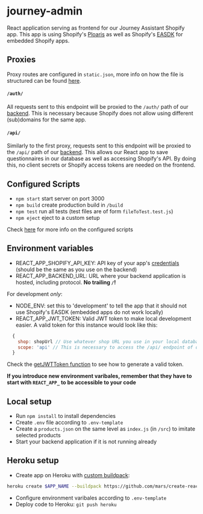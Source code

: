 # journey-admin

React application serving as frontend for our Journey Assistant Shopify app. This app is using Shopify's [Ploaris](https://polaris.shopify.com/components/get-started#app) as well as Shopify's [EASDK](https://github.com/Shopify/polaris/blob/master/documentation/Embedded%20apps.md) for embedded Shopify apps.

## Proxies
Proxy routes are configured in `static.json`, more info on how the file is structured can be found [here](https://github.com/heroku/heroku-buildpack-static).
#### `/auth/`
All requests sent to this endpoint will be proxied to the `/auth/` path of our [backend](https://github.com/ColumbiaRoad/journey-app). This is necessary because Shopify does not allow using different (sub)domains for the same app.

#### `/api/`
Similarly to the first proxy, requests sent to this endpoint will be proxied to the `/api/` path of our [backend](https://github.com/ColumbiaRoad/journey-app). This allows our React app to save questionnaires in our database as well as accessing Shopify's API. By doing this, no client secrets or Shopify access tokens are needed on the frontend.

## Configured Scripts
* `npm start` start server on port 3000
* `npm build` create production build in `/build`
* `npm test` run all tests (test files are of form `fileToTest.test.js`)
* `npm eject` eject to a custom setup

Check [here](https://github.com/facebookincubator/create-react-app) for more info on the configured scripts

## Environment variables
* REACT_APP_SHOPIFY_API_KEY: API key of your app's [credentials](https://help.shopify.com/api/getting-started/authentication/oauth#step-1-get-the-clients-credentials) (should be the same as you use on the backend)
* REACT_APP_BACKEND_URL: URL where your backend application is hosted, including protocol. **No trailing `/`!**

For development *only*:
* NODE_ENV: set this to 'development' to tell the app that it should not use Shopify's EASDK (embedded apps do not work locally)
* REACT_APP_JWT_TOKEN: Valid JWT token to make local development easier. A valid token for this instance would look like this:
```js
  {
    shop: shopUrl // Use whatever shop URL you use in your local database
    scope: 'api' // This is necessary to access the /api/ endpoint of our backend
  }
```
Check the [getJWTToken function](https://github.com/ColumbiaRoad/journey-app/blob/master/src/helpers/utils.js) to see how to generate a valid token.

**If you introduce new environment varibales, remember that they have to start with `REACT_APP_` to be accessible to your code**

## Local setup
* Run `npm install` to install dependencies
* Create `.env` file according to `.env-template`
* Create a `products.json` on the same level as `index.js` (in `/src`) to imitate selected products
* Start your backend application if it is not running already

## Heroku setup
* Create app on Heroku with [custom buildpack](https://github.com/mars/create-react-app-buildpack):
```bash
heroku create $APP_NAME --buildpack https://github.com/mars/create-react-app-buildpack.git --region eu
```
* Configure environment varibales according to `.env-template`
* Deploy code to Heroku: `git push heroku`


